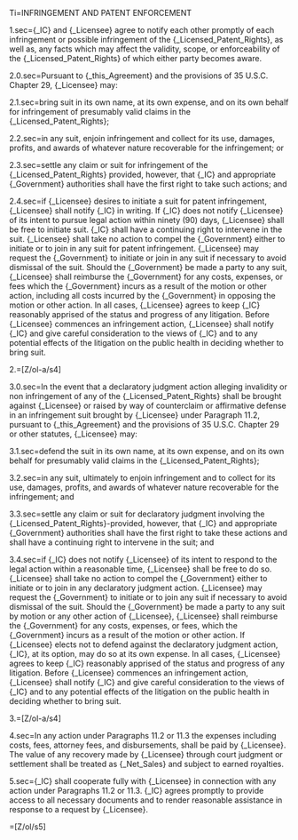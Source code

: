 Ti=INFRINGEMENT AND PATENT ENFORCEMENT

1.sec={_IC} and {_Licensee} agree to notify each other promptly of each infringement or possible infringement of the {_Licensed_Patent_Rights}, as well as, any facts which may affect the validity, scope, or enforceability of the {_Licensed_Patent_Rights} of which either party becomes aware.

2.0.sec=Pursuant to {_this_Agreement} and the provisions of 35 U.S.C. Chapter 29, {_Licensee} may:

2.1.sec=bring suit in its own name, at its own expense, and on its own behalf for infringement of presumably valid claims in the {_Licensed_Patent_Rights};

2.2.sec=in any suit, enjoin infringement and collect for its use, damages, profits, and awards of whatever nature recoverable for the infringement; or

2.3.sec=settle any claim or suit for infringement of the {_Licensed_Patent_Rights} provided, however, that {_IC} and appropriate {_Government} authorities shall have the first right to take such actions; and

2.4.sec=if {_Licensee} desires to initiate a suit for patent infringement, {_Licensee} shall notify {_IC} in writing.  If {_IC} does not notify {_Licensee} of its intent to pursue legal action within ninety (90) days, {_Licensee} shall be free to initiate suit.  {_IC} shall have a continuing right to intervene in the suit.  {_Licensee} shall take no action to compel the {_Government} either to initiate or to join in any suit for patent infringement.  {_Licensee} may request the {_Government} to initiate or join in any suit if necessary to avoid dismissal of the suit. Should the {_Government} be made a party to any suit, {_Licensee} shall reimburse the {_Government} for any costs, expenses, or fees which the {_Government} incurs as a result of the motion or other action, including all costs incurred by the {_Government} in opposing the motion or other action.  In all cases, {_Licensee} agrees to keep {_IC} reasonably apprised of the status and progress of any litigation.  Before {_Licensee} commences an infringement action, {_Licensee} shall notify {_IC} and give careful consideration to the views of {_IC} and to any potential effects of the litigation on the public health in deciding whether to bring suit.

2.=[Z/ol-a/s4]

3.0.sec=In the event that a declaratory judgment action alleging invalidity or non infringement of any of the {_Licensed_Patent_Rights} shall be brought against {_Licensee} or raised by way of counterclaim or affirmative defense in an infringement suit brought by {_Licensee} under Paragraph 11.2, pursuant to {_this_Agreement} and the provisions of 35 U.S.C. Chapter 29 or other statutes, {_Licensee} may:

3.1.sec=defend the suit in its own name, at its own expense, and on its own behalf for presumably valid claims in the {_Licensed_Patent_Rights};

3.2.sec=in any suit, ultimately to enjoin infringement and to collect for its use, damages, profits, and awards of whatever nature recoverable for the infringement; and

3.3.sec=settle any claim or suit for declaratory judgment involving the {_Licensed_Patent_Rights}-provided, however, that {_IC} and appropriate {_Government} authorities shall have the first right to take these actions and shall have a continuing right to intervene in the suit; and

3.4.sec=if {_IC} does not notify {_Licensee} of its intent to respond to the legal action within a reasonable time, {_Licensee} shall be free to do so.  {_Licensee} shall take no action to compel the {_Government} either to initiate or to join in any declaratory judgment action.  {_Licensee} may request the {_Government} to initiate or to join any suit if necessary to avoid dismissal of the suit.  Should the {_Government} be made a party to any suit by motion or any other action of {_Licensee}, {_Licensee} shall reimburse the {_Government} for any costs, expenses, or fees, which the {_Government} incurs as a result of the motion or other action.  If {_Licensee} elects not to defend against the declaratory judgment action, {_IC}, at its option, may do so at its own expense.  In all cases, {_Licensee} agrees to keep {_IC} reasonably apprised of the status and progress of any litigation.  Before {_Licensee} commences an infringement action, {_Licensee} shall notify {_IC} and give careful consideration to the views of {_IC} and to any potential effects of the litigation on the public health in deciding whether to bring suit.

3.=[Z/ol-a/s4]

4.sec=In any action under Paragraphs 11.2 or 11.3 the expenses including costs, fees, attorney fees, and disbursements, shall be paid by {_Licensee}.  The value of any recovery made by {_Licensee} through court judgment or settlement shall be treated as {_Net_Sales} and subject to earned royalties.

5.sec={_IC} shall cooperate fully with {_Licensee} in connection with any action under Paragraphs 11.2 or 11.3.  {_IC} agrees promptly to provide access to all necessary documents and to render reasonable assistance in response to a request by {_Licensee}.

=[Z/ol/s5]

